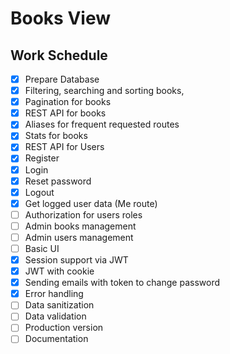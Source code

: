 # Books View

## Work Schedule

- [x] Prepare Database
- [x] Filtering, searching and sorting books,
- [x] Pagination for books
- [x] REST API for books
- [x] Aliases for frequent requested routes
- [x] Stats for books
- [x] REST API for Users
- [x] Register
- [x] Login
- [x] Reset password
- [x] Logout
- [x] Get logged user data (Me route)
- [ ] Authorization for users roles
- [ ] Admin books management
- [ ] Admin users management
- [ ] Basic UI
- [x] Session support via JWT
- [x] JWT with cookie
- [x] Sending emails with token to change password
- [x] Error handling
- [ ] Data sanitization
- [ ] Data validation
- [ ] Production version
- [ ] Documentation
